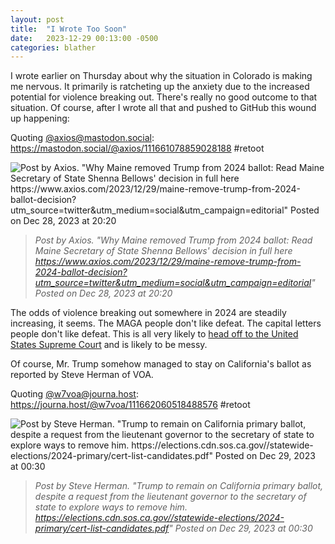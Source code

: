 ```yaml
---
layout: post
title:  "I Wrote Too Soon"
date:   2023-12-29 00:13:00 -0500
categories: blather
---
```

I wrote earlier on Thursday about why the situation in Colorado is making me nervous.  It primarily is ratcheting up the anxiety due to the increased potential for violence breaking out.  There's really no good outcome to that situation.  Of course, after I wrote all that and pushed to GitHub this wound up happening:

Quoting [@axios@mastodon.social](https://mastodon.social/@axios): <https://mastodon.social/@axios/111661078859028188> #retoot

![Post by Axios. "Why Maine removed Trump from 2024 ballot: Read Maine Secretary of State Shenna Bellows' decision in full here https://www.axios.com/2023/12/29/maine-remove-trump-from-2024-ballot-decision?utm_source=twitter&utm_medium=social&utm_campaign=editorial" Posted on Dec 28, 2023 at 20:20]({{site.url}}/img/maine-acts.jpg)

>*Post by Axios. "Why Maine removed Trump from 2024 ballot: Read Maine Secretary of State Shenna Bellows' decision in full here <https://www.axios.com/2023/12/29/maine-remove-trump-from-2024-ballot-decision?utm_source=twitter&utm_medium=social&utm_campaign=editorial>" Posted on Dec 28, 2023 at 20:20*

The odds of violence breaking out somewhere in 2024 are steadily increasing, it seems.  The MAGA people don't like defeat.  The capital letters people don't like defeat.  This is all very likely to [head off to the United States Supreme Court](https://web.archive.org/web/20231229054349/https://electionlawblog.org/?p=140477) and is likely to be messy.

Of course, Mr. Trump somehow managed to stay on California's ballot as reported by Steve Herman of VOA.

Quoting [@w7voa@journa.host](https://journa.host/@w7voa/): <https://journa.host/@w7voa/111662060518488576> #retoot

![Post by Steve Herman. "Trump to remain on California primary ballot, despite a request from the lieutenant governor to the secretary of state to explore ways to remove him. https://elections.cdn.sos.ca.gov//statewide-elections/2024-primary/cert-list-candidates.pdf" Posted on Dec 29, 2023 at 00:30]({{site.url}}/img/california-abides.jpg)

>*Post by Steve Herman. "Trump to remain on California primary ballot, despite a request from the lieutenant governor to the secretary of state to explore ways to remove him. <https://elections.cdn.sos.ca.gov//statewide-elections/2024-primary/cert-list-candidates.pdf>" Posted on Dec 29, 2023 at 00:30*
